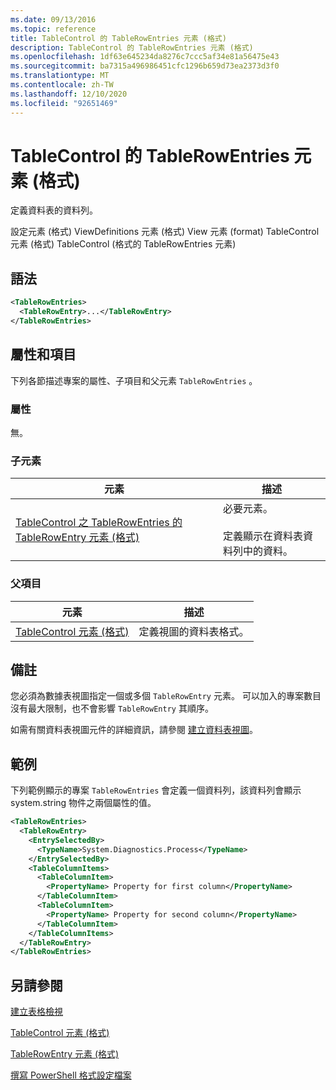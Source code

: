 ```yaml
---
ms.date: 09/13/2016
ms.topic: reference
title: TableControl 的 TableRowEntries 元素 (格式)
description: TableControl 的 TableRowEntries 元素 (格式)
ms.openlocfilehash: 1df63e645234da8276c7ccc5af34e81a56475e43
ms.sourcegitcommit: ba7315a496986451cfc1296b659d73ea2373d3f0
ms.translationtype: MT
ms.contentlocale: zh-TW
ms.lasthandoff: 12/10/2020
ms.locfileid: "92651469"
---
```

# <a name="tablerowentries-element-for-tablecontrol-format"></a>TableControl 的 TableRowEntries 元素 (格式)

定義資料表的資料列。

設定元素 (格式) ViewDefinitions 元素 (格式) View 元素 (format) TableControl 元素 (格式) TableControl (格式的 TableRowEntries 元素) 

## <a name="syntax"></a>語法

```xml
<TableRowEntries>
  <TableRowEntry>...</TableRowEntry>
</TableRowEntries>
```

## <a name="attributes-and-elements"></a>屬性和項目

下列各節描述專案的屬性、子項目和父元素 `TableRowEntries` 。

### <a name="attributes"></a>屬性

無。

### <a name="child-elements"></a>子元素

|元素|描述|
|-------------|-----------------|
|[TableControl 之 TableRowEntries 的 TableRowEntry 元素 (格式)](./tablerowentry-element-for-tablerowentries-for-tablecontrol-format.md)|必要元素。<br /><br /> 定義顯示在資料表資料列中的資料。|

### <a name="parent-elements"></a>父項目

|元素|描述|
|-------------|-----------------|
|[TableControl 元素 (格式)](./tablecontrol-element-format.md)|定義視圖的資料表格式。|

## <a name="remarks"></a>備註

您必須為數據表視圖指定一個或多個 `TableRowEntry` 元素。 可以加入的專案數目沒有最大限制，也不會影響 `TableRowEntry` 其順序。

如需有關資料表視圖元件的詳細資訊，請參閱 [建立資料表視圖](./creating-a-table-view.md)。

## <a name="example"></a>範例

下列範例顯示的專案 `TableRowEntries` 會定義一個資料列，該資料列會顯示 system.string 物件之[](/dotnet/api/System.Diagnostics.Process)兩個屬性的值。

```xml
<TableRowEntries>
  <TableRowEntry>
    <EntrySelectedBy>
      <TypeName>System.Diagnostics.Process</TypeName>
    </EntrySelectedBy>
    <TableColumnItems>
      <TableColumnItem>
        <PropertyName> Property for first column</PropertyName>
      </TableColumnItem>
      <TableColumnItem>
        <PropertyName> Property for second column</PropertyName>
      </TableColumnItem>
    </TableColumnItems>
  </TableRowEntry>
</TableRowEntries>

```

## <a name="see-also"></a>另請參閱

[建立表格檢視](./creating-a-table-view.md)

[TableControl 元素 (格式)](./tablecontrol-element-format.md)

[TableRowEntry 元素 (格式) ](./tablerowentry-element-for-tablerowentries-for-tablecontrol-format.md)

[撰寫 PowerShell 格式設定檔案](./writing-a-powershell-formatting-file.md)
